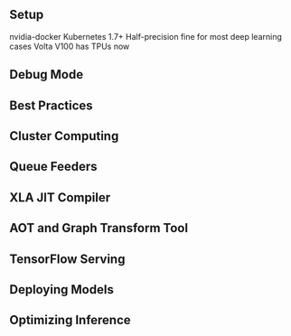 ## Setup

nvidia-docker
Kubernetes 1.7+
Half-precision fine for most deep learning cases
Volta V100 has TPUs now

## Debug Mode

## Best Practices

## Cluster Computing

## Queue Feeders

## XLA JIT Compiler

## AOT and Graph Transform Tool

## TensorFlow Serving

## Deploying Models

## Optimizing Inference